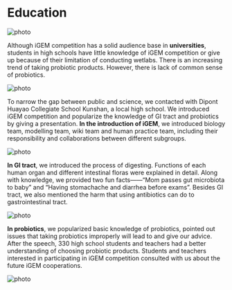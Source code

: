 # Education
![photo](https://static.igem.wiki/teams/4161/wiki/education1.jpg)

Although iGEM competition has a solid audience base in **universities**,
students in high schools have little knowledge of iGEM competition or give up
because of their limitation of conducting wetlabs. There is an increasing trend
of taking probiotic products. However, there is lack of common sense of
probiotics.

![photo](https://static.igem.wiki/teams/4161/wiki/education2.jpg)

To narrow the gap between public and science, we contacted with Dipont Huayao
Collegiate School Kunshan, a local high school. We introduced iGEM competition
and popularize the knowledge of GI tract and probiotics by giving a
presentation. **In the introduction of iGEM**, we introduced biology team,
modelling team, wiki team and human practice team, including their
responsibility and collaborations between different subgroups.

![photo](https://static.igem.wiki/teams/4161/wiki/education3.jpg)

**In GI tract**, we introduced the process of digesting. Functions of each
human organ and different intestinal floras were explained in detail. Along
with knowledge, we provided two fun facts——“Mom passes gut microbiota to
baby” and “Having stomachache and diarrhea before exams”. Besides GI
tract, we also mentioned the harm that using antibiotics can do to
gastrointestinal tract.

![photo](https://static.igem.wiki/teams/4161/wiki/education4.jpg)

**In probiotics**, we popularized basic knowledge of probiotics, pointed out
issues that taking probiotics improperly will lead to and give our advice.
After the speech, 330 high school students and teachers had a better
understanding of choosing probiotic products. Students and teachers interested
in participating in iGEM competition consulted with us about the future iGEM
cooperations.

![photo](https://static.igem.wiki/teams/4161/wiki/education5.jpg)
